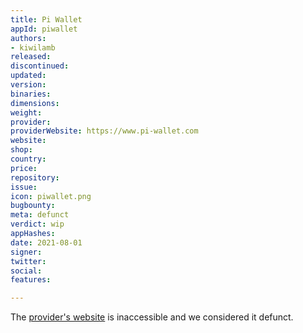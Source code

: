```yaml
---
title: Pi Wallet
appId: piwallet
authors:
- kiwilamb
released: 
discontinued: 
updated: 
version: 
binaries: 
dimensions: 
weight: 
provider: 
providerWebsite: https://www.pi-wallet.com
website: 
shop: 
country: 
price: 
repository: 
issue: 
icon: piwallet.png
bugbounty: 
meta: defunct
verdict: wip
appHashes: 
date: 2021-08-01
signer: 
twitter: 
social: 
features: 

---
```


The [provider's website](https://www.pi-wallet.com) is inaccessible and we considered it defunct.
